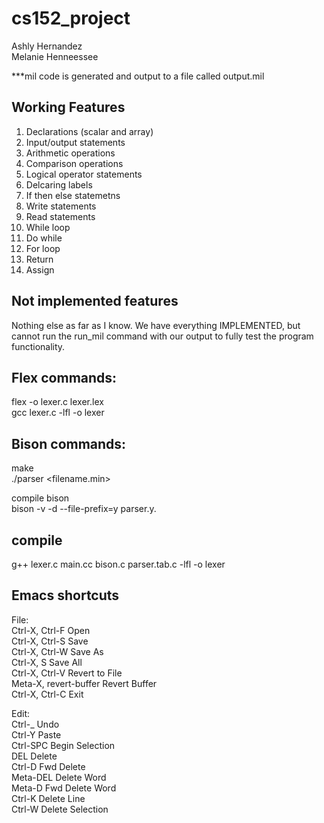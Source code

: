 # cs152_project
Ashly Hernandez </br>
Melanie Henneessee </br>

***mil code is generated and output to a file called output.mil

## Working Features
1. Declarations (scalar and array)
2. Input/output statements
3. Arithmetic operations
4. Comparison operations
5. Logical operator statements
6. Delcaring labels
7. If then else statemetns
8. Write statements
9. Read statements
10. While loop
11. Do while
12. For loop
13. Return
14. Assign


## Not implemented features
Nothing else as far as I know. We have everything IMPLEMENTED, but cannot run the run_mil command with our output to fully test the program functionality. 

## Flex commands:  
flex -o lexer.c lexer.lex <br/>
gcc lexer.c -lfl -o lexer

## Bison commands:
make <br/>
./parser <filename.min>

compile bison <br/>
bison -v -d --file-prefix=y parser.y.



## compile
g++ lexer.c main.cc bison.c parser.tab.c -lfl -o lexer

## Emacs shortcuts

File: <br/>
Ctrl-X, Ctrl-F	Open <br/>
Ctrl-X, Ctrl-S	Save <br/>
Ctrl-X, Ctrl-W	Save As <br/>
Ctrl-X, S	Save All <br/>
Ctrl-X, Ctrl-V	Revert to File <br/>
Meta-X, revert-buffer	Revert Buffer <br/>
Ctrl-X, Ctrl-C	Exit <br/>

Edit: <br/>
Ctrl-_	Undo <br/>
Ctrl-Y	Paste <br/>
Ctrl-SPC	Begin Selection <br/>
DEL	Delete <br/>
Ctrl-D	Fwd Delete <br/>
Meta-DEL	Delete Word <br/>
Meta-D	Fwd Delete Word <br/>
Ctrl-K	Delete Line <br/>
Ctrl-W	Delete Selection <br/>
